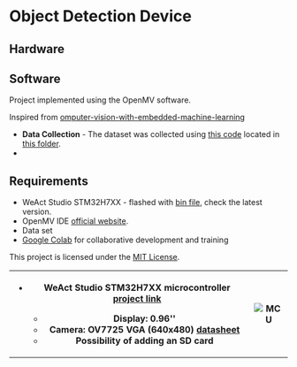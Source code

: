 <h1>Object Detection Device</h1>

<h2>Hardware</h2>
<table>
  <tr>
    <th>
      <ul>
        <li>WeAct Studio STM32H7XX microcontroller <a href="https://github.com/WeActStudio/MiniSTM32H7xx/tree/master">project link</a></li>
        <ul>
          <li>Display: 0.96''</li>
          <li>Camera: OV7725 VGA (640x480) <a href="https://cdn.sparkfun.com/datasheets/Sensors/LightImaging/OV7725.pdf">datasheet</a></li>
          <li>Possibility of adding an SD card</li>
        </ul>
      </ul>
    </th>
    <th><img src="https://github.com/WeActStudio/MiniSTM32H7xx/raw/master/Images/STM32H750VB_1.jpg" alt="MCU"></th>
  </tr>

<h2>Software</h2>
<p>Project implemented using the OpenMV software.</p>
<p>Inspired from <a href="https://github.com/ShawnHymel/computer-vision-with-embedded-machine-learning">omputer-vision-with-embedded-machine-learning</a></p>

<ul>
  <li><b>Data Collection</b> - The dataset was collected using <a href="/Capture/Capture.py">this code</a> located in <a href="/DataSet/">this folder</a>.</li>
  <li></li>
</ul>

<h2>Requirements</h2>
<ul>
  <li>WeAct Studio STM32H7XX - flashed with <a href="https://github.com/WeActStudio/MiniSTM32H7xx/tree/master/SDK/openmv/Firmwares/V4.4.1/Internal%20Flash">bin file</a>, check the latest version.</li>
  <li>OpenMV IDE <a href="https://openmv.io/">official website</a>.</li>
  <li>Data set</li>
  <li><a href="https://colab.research.google.com/">Google Colab</a> for collaborative development and training</li>
</ul>

<p>This project is licensed under the <a href="LICENSE">MIT License</a>.</p>
